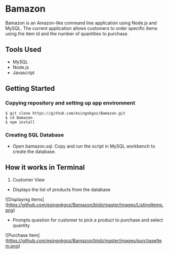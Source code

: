 # Bamazon
Bamazon is an Amazon-like command line application using Node.js and MySQL. The current application allows customers to order specific items using the item id and the number of quantities to purchase.

## Tools Used
* MySQL
* Node.js
* Javascript

## Getting Started

### Copying repository and setting up app environment
```shell
$ git clone https://github.com/esingokgoz/Bamazon.git
$ cd Bamazon
$ npm install
```
### Creating SQL Database
- Open bamazon.sql. Copy and run the script in MySQL workbench to create the database.

## How it works in Terminal
1) Customer View
- Displays the list of products from the database

![Displaying items] (https://github.com/esingokgoz/Bamazon/blob/master/images/ListingItems.png)

- Prompts question for customer to pick a product to purchase and select quantity

![Purchase item] (https://github.com/esingokgoz/Bamazon/blob/master/images/purchaseItem.png)



